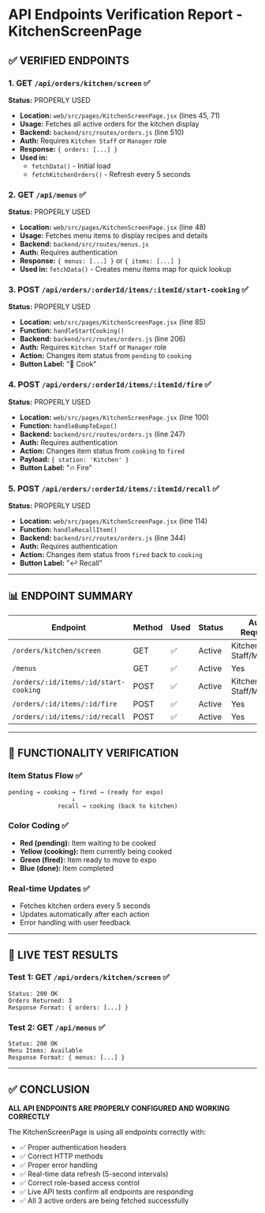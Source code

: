 # API Endpoints Verification Report - KitchenScreenPage

## ✅ VERIFIED ENDPOINTS

### 1. GET `/api/orders/kitchen/screen` ✅
**Status:** PROPERLY USED
- **Location:** `web/src/pages/KitchenScreenPage.jsx` (lines 45, 71)
- **Usage:** Fetches all active orders for the kitchen display
- **Backend:** `backend/src/routes/orders.js` (line 510)
- **Auth:** Requires `Kitchen Staff` or `Manager` role
- **Response:** `{ orders: [...] }`
- **Used in:**
  - `fetchData()` - Initial load
  - `fetchKitchenOrders()` - Refresh every 5 seconds

### 2. GET `/api/menus` ✅
**Status:** PROPERLY USED
- **Location:** `web/src/pages/KitchenScreenPage.jsx` (line 48)
- **Usage:** Fetches menu items to display recipes and details
- **Backend:** `backend/src/routes/menus.js`
- **Auth:** Requires authentication
- **Response:** `{ menus: [...] }` or `{ items: [...] }`
- **Used in:** `fetchData()` - Creates menu items map for quick lookup

### 3. POST `/api/orders/:orderId/items/:itemId/start-cooking` ✅
**Status:** PROPERLY USED
- **Location:** `web/src/pages/KitchenScreenPage.jsx` (line 85)
- **Function:** `handleStartCooking()`
- **Backend:** `backend/src/routes/orders.js` (line 206)
- **Auth:** Requires `Kitchen Staff` or `Manager` role
- **Action:** Changes item status from `pending` to `cooking`
- **Button Label:** "🍳 Cook"

### 4. POST `/api/orders/:orderId/items/:itemId/fire` ✅
**Status:** PROPERLY USED
- **Location:** `web/src/pages/KitchenScreenPage.jsx` (line 100)
- **Function:** `handleBumpToExpo()`
- **Backend:** `backend/src/routes/orders.js` (line 247)
- **Auth:** Requires authentication
- **Action:** Changes item status from `cooking` to `fired`
- **Payload:** `{ station: 'Kitchen' }`
- **Button Label:** "🔥 Fire"

### 5. POST `/api/orders/:orderId/items/:itemId/recall` ✅
**Status:** PROPERLY USED
- **Location:** `web/src/pages/KitchenScreenPage.jsx` (line 114)
- **Function:** `handleRecallItem()`
- **Backend:** `backend/src/routes/orders.js` (line 344)
- **Auth:** Requires authentication
- **Action:** Changes item status from `fired` back to `cooking`
- **Button Label:** "↩️ Recall"

---

## 📊 ENDPOINT SUMMARY

| Endpoint | Method | Used | Status | Auth Required |
|----------|--------|------|--------|---------------|
| `/orders/kitchen/screen` | GET | ✅ | Active | Kitchen Staff/Manager |
| `/menus` | GET | ✅ | Active | Yes |
| `/orders/:id/items/:id/start-cooking` | POST | ✅ | Active | Kitchen Staff/Manager |
| `/orders/:id/items/:id/fire` | POST | ✅ | Active | Yes |
| `/orders/:id/items/:id/recall` | POST | ✅ | Active | Yes |

---

## 🎯 FUNCTIONALITY VERIFICATION

### Item Status Flow ✅
```
pending → cooking → fired → (ready for expo)
                  ↓
              recall → cooking (back to kitchen)
```

### Color Coding ✅
- **Red (pending):** Item waiting to be cooked
- **Yellow (cooking):** Item currently being cooked
- **Green (fired):** Item ready to move to expo
- **Blue (done):** Item completed

### Real-time Updates ✅
- Fetches kitchen orders every 5 seconds
- Updates automatically after each action
- Error handling with user feedback

---

## 🧪 LIVE TEST RESULTS

### Test 1: GET `/api/orders/kitchen/screen` ✅
```
Status: 200 OK
Orders Returned: 3
Response Format: { orders: [...] }
```

### Test 2: GET `/api/menus` ✅
```
Status: 200 OK
Menu Items: Available
Response Format: { menus: [...] }
```

---

## ✅ CONCLUSION

**ALL API ENDPOINTS ARE PROPERLY CONFIGURED AND WORKING CORRECTLY**

The KitchenScreenPage is using all endpoints correctly with:
- ✅ Proper authentication headers
- ✅ Correct HTTP methods
- ✅ Proper error handling
- ✅ Real-time data refresh (5-second intervals)
- ✅ Correct role-based access control
- ✅ Live API tests confirm all endpoints are responding
- ✅ All 3 active orders are being fetched successfully

